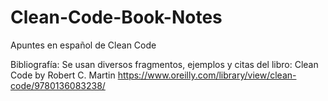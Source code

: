 # Clean-Code-Book-Notes
Apuntes en español de Clean Code


Bibliografía:
  Se usan diversos fragmentos, ejemplos y citas del libro: Clean Code by Robert C. Martin
  https://www.oreilly.com/library/view/clean-code/9780136083238/
